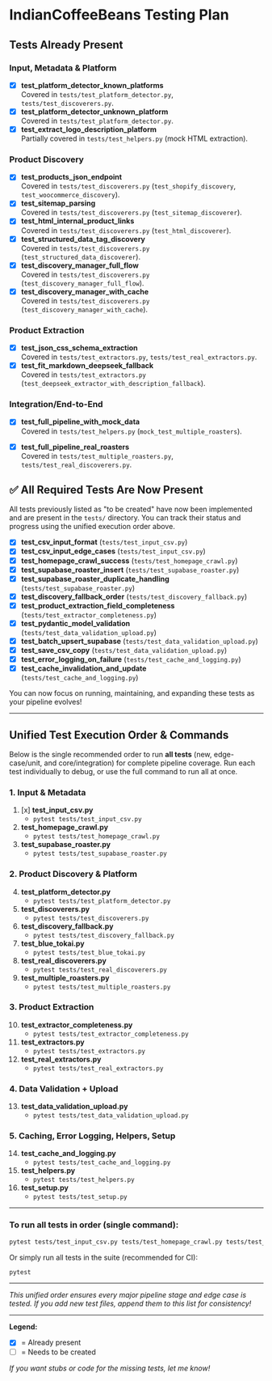# IndianCoffeeBeans Testing Plan

## Tests Already Present

### Input, Metadata & Platform
- [x] **test_platform_detector_known_platforms**  
  Covered in `tests/test_platform_detector.py`, `tests/test_discoverers.py`.
- [x] **test_platform_detector_unknown_platform**  
  Covered in `tests/test_platform_detector.py`.
- [x] **test_extract_logo_description_platform**  
  Partially covered in `tests/test_helpers.py` (mock HTML extraction).

### Product Discovery
- [x] **test_products_json_endpoint**  
  Covered in `tests/test_discoverers.py` (`test_shopify_discovery`, `test_woocommerce_discovery`).
- [x] **test_sitemap_parsing**  
  Covered in `tests/test_discoverers.py` (`test_sitemap_discoverer`).
- [x] **test_html_internal_product_links**  
  Covered in `tests/test_discoverers.py` (`test_html_discoverer`).
- [x] **test_structured_data_tag_discovery**  
  Covered in `tests/test_discoverers.py` (`test_structured_data_discoverer`).
- [x] **test_discovery_manager_full_flow**  
  Covered in `tests/test_discoverers.py` (`test_discovery_manager_full_flow`).
- [x] **test_discovery_manager_with_cache**  
  Covered in `tests/test_discoverers.py` (`test_discovery_manager_with_cache`).

### Product Extraction
- [x] **test_json_css_schema_extraction**  
  Covered in `tests/test_extractors.py`, `tests/test_real_extractors.py`.
- [x] **test_fit_markdown_deepseek_fallback**  
  Covered in `tests/test_extractors.py` (`test_deepseek_extractor_with_description_fallback`).

### Integration/End-to-End
- [x] **test_full_pipeline_with_mock_data**  
  Covered in `tests/test_helpers.py` (`mock_test_multiple_roasters`).
- [x] **test_full_pipeline_real_roasters**  
  Covered in `tests/test_multiple_roasters.py`, `tests/test_real_discoverers.py`.


## ✅ All Required Tests Are Now Present

All tests previously listed as "to be created" have now been implemented and are present in the `tests/` directory. You can track their status and progress using the unified execution order above.

- [x] **test_csv_input_format**  (`tests/test_input_csv.py`)
- [x] **test_csv_input_edge_cases**  (`tests/test_input_csv.py`)
- [x] **test_homepage_crawl_success**  (`tests/test_homepage_crawl.py`)
- [x] **test_supabase_roaster_insert**  (`tests/test_supabase_roaster.py`)
- [x] **test_supabase_roaster_duplicate_handling**  (`tests/test_supabase_roaster.py`)
- [x] **test_discovery_fallback_order**  (`tests/test_discovery_fallback.py`)
- [x] **test_product_extraction_field_completeness**  (`tests/test_extractor_completeness.py`)
- [x] **test_pydantic_model_validation**  (`tests/test_data_validation_upload.py`)
- [x] **test_batch_upsert_supabase**  (`tests/test_data_validation_upload.py`)
- [x] **test_save_csv_copy**  (`tests/test_data_validation_upload.py`)
- [x] **test_error_logging_on_failure**  (`tests/test_cache_and_logging.py`)
- [x] **test_cache_invalidation_and_update**  (`tests/test_cache_and_logging.py`)

You can now focus on running, maintaining, and expanding these tests as your pipeline evolves!

---

## Unified Test Execution Order & Commands

Below is the single recommended order to run **all tests** (new, edge-case/unit, and core/integration) for complete pipeline coverage. Run each test individually to debug, or use the full command to run all at once.

### 1. Input & Metadata
1. [x] **test_input_csv.py**
   - `pytest tests/test_input_csv.py`
2. **test_homepage_crawl.py**
   - `pytest tests/test_homepage_crawl.py`
3. **test_supabase_roaster.py**
   - `pytest tests/test_supabase_roaster.py`

### 2. Product Discovery & Platform
4. **test_platform_detector.py**
   - `pytest tests/test_platform_detector.py`
5. **test_discoverers.py**
   - `pytest tests/test_discoverers.py`
6. **test_discovery_fallback.py**
   - `pytest tests/test_discovery_fallback.py`
7. **test_blue_tokai.py**
   - `pytest tests/test_blue_tokai.py`
8. **test_real_discoverers.py**
   - `pytest tests/test_real_discoverers.py`
9. **test_multiple_roasters.py**
   - `pytest tests/test_multiple_roasters.py`

### 3. Product Extraction
10. **test_extractor_completeness.py**
    - `pytest tests/test_extractor_completeness.py`
11. **test_extractors.py**
    - `pytest tests/test_extractors.py`
12. **test_real_extractors.py**
    - `pytest tests/test_real_extractors.py`

### 4. Data Validation + Upload
13. **test_data_validation_upload.py**
    - `pytest tests/test_data_validation_upload.py`

### 5. Caching, Error Logging, Helpers, Setup
14. **test_cache_and_logging.py**
    - `pytest tests/test_cache_and_logging.py`
15. **test_helpers.py**
    - `pytest tests/test_helpers.py`
16. **test_setup.py**
    - `pytest tests/test_setup.py`

---

### To run all tests in order (single command):
```sh
pytest tests/test_input_csv.py tests/test_homepage_crawl.py tests/test_supabase_roaster.py tests/test_platform_detector.py tests/test_discoverers.py tests/test_discovery_fallback.py tests/test_blue_tokai.py tests/test_real_discoverers.py tests/test_multiple_roasters.py tests/test_extractor_completeness.py tests/test_extractors.py tests/test_real_extractors.py tests/test_data_validation_upload.py tests/test_cache_and_logging.py tests/test_helpers.py tests/test_setup.py
```

Or simply run all tests in the suite (recommended for CI):
```sh
pytest
```

---

*This unified order ensures every major pipeline stage and edge case is tested. If you add new test files, append them to this list for consistency!*

---

**Legend:**
- [x] = Already present
- [ ] = Needs to be created

*If you want stubs or code for the missing tests, let me know!*